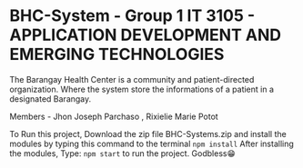 # BHC-System - Group 1 IT 3105 - APPLICATION DEVELOPMENT AND EMERGING TECHNOLOGIES
The Barangay Health Center is a community and patient-directed organization. Where the system store the informations of a patient in a designated Barangay.

Members - Jhon Joseph Parchaso ,
          Rixielie Marie Potot

To Run this project, Download the zip file BHC-Systems.zip and install the modules by typing this command to the terminal
``
npm install
``
After installing the modules, Type: 
``
npm start
``
to run the project. Godbless😁
